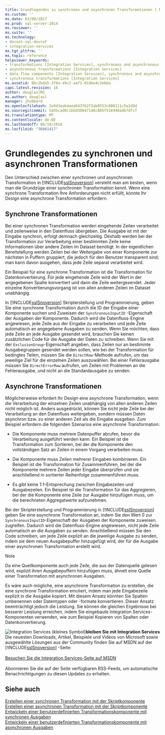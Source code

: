 ```yaml
---
title: Grundlegendes zu synchronen und asynchronen Transformationen | Microsoft-Dokumentation
ms.custom: ''
ms.date: 03/09/2017
ms.prod: sql-server-2014
ms.reviewer: ''
ms.suite: ''
ms.technology:
- docset-sql-devref
- integration-services
ms.tgt_pltfrm: ''
ms.topic: reference
helpviewer_keywords:
- transformations [Integration Services], synchronous and asynchronous
- asynchronous transformations [Integration Services]
- data flow components [Integration Services], synchronous and asynchronous
- synchronous transformations [Integration Services]
ms.assetid: 0bc2bda5-3f8a-49c2-aaf1-01dbe4c3ebba
caps.latest.revision: 16
author: douglaslMS
ms.author: douglasl
manager: jhubbard
ms.openlocfilehash: 2e943eab4aea643762f2ab9553c800211c5a2d9d
ms.sourcegitcommit: 5dd5cad0c1bbd308471d6c885f516948ad67dfcf
ms.translationtype: MT
ms.contentlocale: de-DE
ms.lasthandoff: 06/19/2018
ms.locfileid: "36061417"
---
```

# <a name="understanding-synchronous-and-asynchronous-transformations"></a>Grundlegendes zu synchronen und asynchronen Transformationen
  Den Unterschied zwischen einer synchronen und asynchronen Transformation in [!INCLUDE[ssISnoversion](../includes/ssisnoversion-md.md)] versteht man am besten, wenn man die Grundzüge einer synchronen Transformation kennt. Wenn eine synchrone Transformation Ihre Anforderungen nicht erfüllt, könnte Ihr Design eine asynchrone Transformation erfordern.  
  
## <a name="synchronous-transformations"></a>Synchrone Transformationen  
 Bei einer synchronen Transformation werden eingehende Zeilen verarbeitet und zeilenweise in den Datenfluss übergeben. Die Ausgabe ist mit der Eingabe synchron, erfolgt demnach gleichzeitig. Deshalb werden bei der Transformation zur Verarbeitung einer bestimmten Zeile keine Informationen über andere Zeilen im Dataset benötigt. In der eigentlichen Bereitstellung werden Zeilen bei der Weitergabe von einer Komponente zur nächsten in Puffern gruppiert, die jedoch für den Benutzer transparent sind; man kann davon ausgehen, dass jede Zeile separat verarbeitet wird.  
  
 Ein Beispiel für eine synchrone Transformation ist die Transformation für Datenkonvertierung. Für jede eingehende Zeile wird der Wert in der angegebenen Spalte konvertiert und dann die Zeile weitergesendet. Jeder einzelne Konvertierungsvorgang ist von allen anderen Zeilen im Dataset unabhängig.  
  
 In [!INCLUDE[ssISnoversion](../includes/ssisnoversion-md.md)] Skripterstellung und Programmierung, geben Sie eine synchrone Transformation durch die ID der Eingabe einer Komponente suchen und Zuweisen der `SynchronousInputID` -Eigenschaft der Ausgaben der Komponente. Dadurch wird die Datenfluss-Engine angewiesen, jede Zeile aus der Eingabe zu verarbeiten und jede Zeile automatisch an angegebene Ausgaben zu senden. Wenn Sie möchten, dass jede Zeile an jede Ausgabe gesendet wird, brauchen Sie keinen zusätzlichen Code für die Ausgabe der Daten zu schreiben. Wenn Sie mit der `ExclusionGroup`-Eigenschaft angeben, dass Zeilen nur an bestimmte Ausgabegruppen gesendet werden sollen, wie bei der Transformation für bedingtes Teilen, müssen Sie die `DirectRow`-Methode aufrufen, um das jeweilige Ziel für die einzelnen Zeilen auszuwählen. Bei einer Fehlerausgabe müssen Sie `DirectErrorRow` aufrufen, um Zeilen mit Problemen an die Fehlerausgabe, und nicht an die Standardausgabe zu senden.  
  
## <a name="asynchronous-transformations"></a>Asynchrone Transformationen  
 Möglicherweise erfordert Ihr Design eine asynchrone Transformation, wenn die Verarbeitung der einzelnen Zeilen unabhängig von allen anderen Zeilen nicht möglich ist. Anders ausgedrückt, können Sie nicht jede Zeile bei der Verarbeitung an den Datenfluss weitergeben, sondern müssen Daten asynchron bzw. zu einer anderen Zeit als die Eingabe ausgeben. Zum Beispiel erfordern die folgenden Szenarios eine asynchrone Transformation:  
  
-   Die Komponente muss mehrere Datenpuffer abrufen, bevor die Verarbeitung ausgeführt werden kann. Ein Beispiel ist die Transformation zum Sortieren, bei der die Komponente den vollständigen Satz an Zeilen in einem Vorgang verarbeiten muss.  
  
-   Die Komponente muss Zeilen mehrerer Eingaben kombinieren. Ein Beispiel ist die Transformation für Zusammenführen, bei der die Komponente mehrere Zeilen jeder Eingabe überprüfen und sie anschließend in sortierter Reihenfolge zusammenführen muss.  
  
-   Es gibt keine 1:1-Entsprechung zwischen Eingabezeilen und Ausgabezeilen. Ein Beispiel ist die Transformation für das Aggregieren, bei der die Komponente eine Zeile zur Ausgabe hinzufügen muss, um die berechneten Aggregatwerte aufzunehmen.  
  
 Bei der Skripterstellung und Programmierung in [!INCLUDE[ssISnoversion](../includes/ssisnoversion-md.md)] geben Sie eine asynchrone Transformation an, indem Sie den Wert 0 zur `SynchronousInputID`-Eigenschaft der Ausgaben der Komponente zuweisen. zugreifen. Dadurch wird die Datenfluss-Engine angewiesen, nicht jede Zeile automatisch an die Ausgaben zu senden. Anschließend müssen Sie den Code schreiben, um jede Zeile explizit an die jeweilige Ausgabe zu senden, indem sie dem neuen Ausgabepuffer hinzugefügt wird, der für die Ausgabe einer asynchronen Transformation erstellt wird.  
  
> [!NOTE]  
>  Da eine Quellkomponente auch jede Zeile, die aus der Datenquelle gelesen wird, explizit ihren Ausgabepuffern hinzufügen muss, ähnelt eine Quelle einer Transformation mit asynchronen Ausgaben.  
  
 Es wäre auch mögliche, eine asynchrone Transformation zu erstellen, die eine synchrone Transformation emuliert, indem man jede Eingabezeile explizit in die Ausgabe kopiert. Mit diesem Ansatz könnten Sie Spalten umbenennen oder Datentypen oder -formate konvertieren. Dieser Ansatz beeinträchtigt jedoch die Leistung. Sie können die gleichen Ergebnisse bei besserer Leistung erreichen, indem Sie eingebaute Integration Services-Komponenten verwenden, wie zum Beispiel Kopieren von Spalten oder Datenkonvertierung.  
  
![Integration Services (kleines Symbol)](media/dts-16.gif "Integration Services (kleines Symbol)")**bleiben Sie mit Integration Services** <br /> Die neuesten Downloads, Artikel, Beispiele und Videos von Microsoft sowie ausgewählte Lösungen aus der Community finden Sie auf MSDN auf der [!INCLUDE[ssISnoversion](../includes/ssisnoversion-md.md)] -Seite:<br /><br /> [Besuchen Sie die Integration Services-Seite auf MSDN](http://go.microsoft.com/fwlink/?LinkId=136655)<br /><br /> Abonnieren Sie die auf der Seite verfügbaren RSS-Feeds, um automatische Benachrichtigungen zu diesen Updates zu erhalten.  
  
## <a name="see-also"></a>Siehe auch  
 [Erstellen einer synchronen Transformation mit der Skriptkomponente](data-flow/transformations/script-component.md)   
 [Erstellen einer asynchronen Transformation mit der Skriptkomponente](extending-packages-scripting-data-flow-script-component-types/creating-an-asynchronous-transformation-with-the-script-component.md)   
 [Entwickeln einer benutzerdefinierten Transformationskomponente mit synchronen Ausgaben](extending-packages-custom-objects-data-flow-types/developing-a-custom-transformation-component-with-synchronous-outputs.md)   
 [Entwickeln einer benutzerdefinierten Transformationskomponente mit asynchronen Ausgaben](extending-packages-custom-objects-data-flow-types/developing-a-custom-transformation-component-with-asynchronous-outputs.md)  
  
  